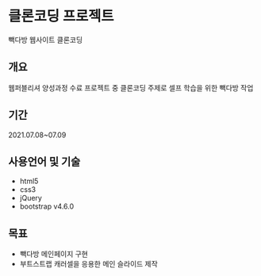 # 클론코딩 프로젝트
빽다방 웹사이트 클론코딩

## 개요
웹퍼블리셔 양성과정 수료 프로젝트 중 클론코딩 주제로 셀프 학습을 위한 빽다방  작업

## 기간
2021.07.08~07.09

## 사용언어 및 기술
* html5
* css3
* jQuery
* bootstrap v4.6.0

## 목표
* 빽다방 메인페이지 구현
* 부트스트랩 캐러셀을 응용한 메인 슬라이드 제작 